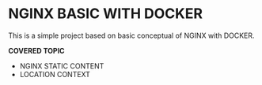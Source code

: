 # NGINX BASIC WITH DOCKER
This is a simple project based on basic conceptual of NGINX with DOCKER.

**COVERED TOPIC**
* NGINX STATIC CONTENT
* LOCATION CONTEXT

